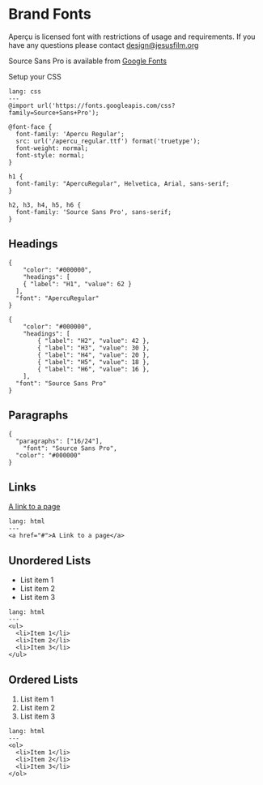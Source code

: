 # Brand Fonts

Aperçu is licensed font with restrictions of usage and requirements. If you have any questions please contact [design@jesusfilm.org](mailto:design@jesusfilm.org)

Source Sans Pro is available from [Google Fonts](https://fonts.google.com/specimen/Source+Sans+Pro?selection.family=Source+Sans+Pro)

Setup your CSS

```code
lang: css
---
@import url('https://fonts.googleapis.com/css?family=Source+Sans+Pro');

@font-face {
  font-family: 'Apercu Regular';
  src: url('/apercu_regular.ttf') format('truetype');
  font-weight: normal;
  font-style: normal;
}

h1 {
  font-family: "ApercuRegular", Helvetica, Arial, sans-serif;
}

h2, h3, h4, h5, h6 {
  font-family: 'Source Sans Pro', sans-serif;
}
```

## Headings

```type
{
	"color": "#000000",
	"headings": [
    { "label": "H1", "value": 62 }
  ],
  "font": "ApercuRegular"
}
```

```type
{
	"color": "#000000",
	"headings": [
		{ "label": "H2", "value": 42 },
		{ "label": "H3", "value": 30 },
		{ "label": "H4", "value": 20 },
		{ "label": "H5", "value": 18 },
		{ "label": "H6", "value": 16 },
	],
  "font": "Source Sans Pro"
}
```

## Paragraphs
```type
{
  "paragraphs": ["16/24"],
	"font": "Source Sans Pro",
  "color": "#000000"
}
```

## Links
[A link to a page](#)
```code
lang: html
---
<a href="#">A Link to a page</a>
```

## Unordered Lists
- List item 1
- List item 2
- List item 3

```code
lang: html
---
<ul>
  <li>Item 1</li>
  <li>Item 2</li>
  <li>Item 3</li>
</ul>
```

## Ordered Lists
1. List item 1
2. List item 2
3. List item 3

```code
lang: html
---
<ol>
  <li>Item 1</li>
  <li>Item 2</li>
  <li>Item 3</li>
</ol>
```
